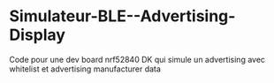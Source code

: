 # Simulateur-BLE--Advertising-Display
Code pour une dev board nrf52840 DK qui simule un advertising avec whitelist et advertising manufacturer data
